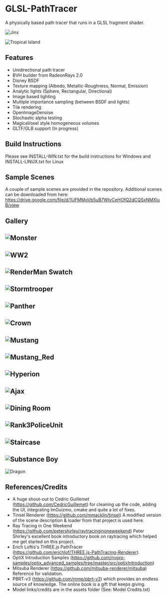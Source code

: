 
GLSL-PathTracer
==========
A physically based path tracer that runs in a GLSL fragment shader.

![Jinx](./screenshots/Jinx.jpg)

![Tropical Island](./screenshots/Tropical_Island.jpg)

Features
--------
- Unidirectional path tracer
- BVH builder from RadeonRays 2.0
- Disney BSDF
- Texture mapping (Albedo, Metallic-Roughness, Normal, Emission)
- Analytic lights (Sphere, Rectangular, Directional)
- Image based lighting
- Multiple importance sampling (between BSDF and lights)
- Tile rendering
- OpenImageDenoise
- Stochastic alpha testing
- MagicaVoxel style homogeneous volumes
- GLTF/GLB support (In progress)

Build Instructions
--------
Please see INSTALL-WIN.txt for the build instructions for Windows and INSTALL-LINUX.txt for Linux

Sample Scenes
--------
A couple of sample scenes are provided in the repository. Additional scenes can be downloaded from here:
https://drive.google.com/file/d/1UFMMoVb5uB7WIvCeHOfQ2dCQSxNMXluB/view

Gallery
--------
![Monster](./screenshots/Monster.jpg)
--------
![WW2](./screenshots/ww2.jpg)
--------
![RenderMan Swatch](./screenshots/Renderman_swatch.jpg)
--------
![Stormtrooper](./screenshots/stormtrooper.jpg)
--------
![Panther](./screenshots/panther.jpg)
--------
![Crown](./screenshots/crown.jpg)
--------
![Mustang](./screenshots/Mustang.jpg)
--------
![Mustang_Red](./screenshots/Mustang_Red.jpg)
--------
![Hyperion](./screenshots/hyperion.jpg)
--------
![Ajax](./screenshots/ajax_materials.jpg)
--------
![Dining Room](./screenshots/DiningRoom.jpg)
--------
![Rank3PoliceUnit](./screenshots/rank3police_color_corrected.jpg)
--------
![Staircase](./screenshots/staircase.jpg)
--------
![Substance Boy](./screenshots/MeetMat_Maps.jpg)
--------
![Dragon](./screenshots/dragon.jpg)

References/Credits
--------
- A huge shout-out to Cedric Guillemet (https://github.com/CedricGuillemet) for cleaning up the code, adding the UI, integrating ImGuizmo, cmake and quite a lot of fixes.
- Tinsel Renderer (https://github.com/mmacklin/tinsel) A modified version of the scene description & loader from that project is used here.
- Ray Tracing in One Weekend (https://github.com/petershirley/raytracinginoneweekend) Peter Shirley's excellent book introductory book on raytracing which helped me get started on this project.
- Erich Loftis's THREE.js PathTracer (https://github.com/erichlof/THREE.js-PathTracing-Renderer).
- OptiX Introduction Samples (https://github.com/nvpro-samples/optix_advanced_samples/tree/master/src/optixIntroduction)
- Mitsuba Renderer (https://github.com/mitsuba-renderer/mitsuba) Reference for validation.
- PBRT-v3 (https://github.com/mmp/pbrt-v3) which provides an endless source of knowledge. The online book is a gift that keeps giving.
- Model links/credits are in the assets folder (See: Model Credits.txt)
